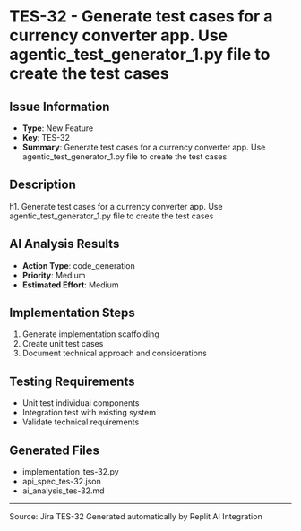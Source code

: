# TES-32 - Generate test cases for a currency converter app. Use agentic_test_generator_1.py file to create the test cases

## Issue Information
- **Type**: New Feature
- **Key**: TES-32
- **Summary**: Generate test cases for a currency converter app. Use agentic_test_generator_1.py file to create the test cases

## Description
h1. Generate test cases for a currency converter app. Use agentic_test_generator_1.py file to create the test cases

## AI Analysis Results
- **Action Type**: code_generation
- **Priority**: Medium
- **Estimated Effort**: Medium

## Implementation Steps
1. Generate implementation scaffolding
2. Create unit test cases
3. Document technical approach and considerations

## Testing Requirements
- Unit test individual components
- Integration test with existing system
- Validate technical requirements

## Generated Files
- implementation_tes-32.py
- api_spec_tes-32.json
- ai_analysis_tes-32.md

---
Source: Jira TES-32
Generated automatically by Replit AI Integration
